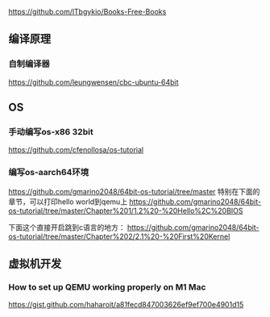 


https://github.com/lTbgykio/Books-Free-Books

## 编译原理
### 自制编译器
https://github.com/leungwensen/cbc-ubuntu-64bit

## OS
### 手动编写os-x86 32bit
https://github.com/cfenollosa/os-tutorial

### 编写os-aarch64环境
https://github.com/gmarino2048/64bit-os-tutorial/tree/master
特别在下面的章节，可以打印hello world到qemu上
https://github.com/gmarino2048/64bit-os-tutorial/tree/master/Chapter%201/1.2%20-%20Hello%2C%20BIOS

下面这个直接开启跳到c语言的地方：
https://github.com/gmarino2048/64bit-os-tutorial/tree/master/Chapter%202/2.1%20-%20First%20Kernel



## 虚拟机开发
### How to set up QEMU working properly on M1 Mac
https://gist.github.com/haharoit/a81fecd847003626ef9ef700e4901d15


